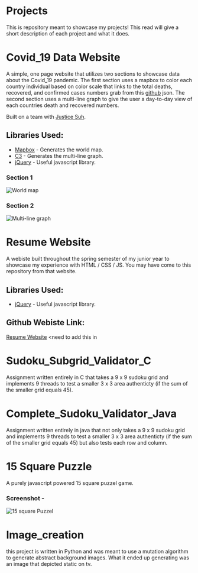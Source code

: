 # Projects

This is repository meant to showcase my projects! This read will give a short description of each project and what it does. 

# Covid_19 Data Website

A simple, one page website that utilizes two sections to showcase data about the Covid_19 pandemic. The first section uses a mapbox to color each country individual based on color scale that links to the total deaths, recovered, and confirmed cases numbers grab from this [github](https://pomber.github.io/covid19/timeseries.json) json. The second section uses a multi-line graph to give the user a day-to-day view of each countries death and recovered numbers.

Built on a team with [Justice Suh](https://github.com/justicesuh).

## Libraries Used:

* [Mapbox](https://www.mapbox.com/) - Generates the world map.
* [C3](https://c3js.org/) - Generates the multi-line graph.
* [jQuery](https://jquery.com/) - Useful javascript library.

### Section 1
![World map](https://github.com/kennedy15/Projects/blob/master/images/world.png)

### Section 2
![Multi-line graph](https://github.com/kennedy15/Projects/blob/master/images/line-graph.png)

# Resume Website

A webiste built throughout the spring semester of my junior year to showcase my experience with HTML / CSS / JS. You may have come to this repository from that website.

## Libraries Used:
* [jQuery](https://jquery.com/) - Useful javascript library.

## Github Webiste Link:
[Resume Website](#) <need to add this in

# Sudoku_Subgrid_Validator_C

Assignment written entirely in C that takes a 9 x 9 sudoku grid and implements 9 threads to test a smaller 3 x 3 area authenticty (if the sum of the smaller grid equals 45). 

# Complete_Sudoku_Validator_Java

Assignment written entirely in java that not only takes a 9 x 9 sudoku grid and implements 9 threads to test a smaller 3 x 3 area authenticty (if the sum of the smaller grid equals 45) but also tests each row and column.

# 15 Square Puzzle

A purely javascript powered 15 square puzzel game.

### Screenshot -
![15 square Puzzel](https://github.com/kennedy15/Projects/blob/master/images/fifteen.png)

# Image_creation

this project is written in Python and was meant to use a mutation algorithm to generate abstract background images. What it ended up generating was an image that depicted static on tv. 

